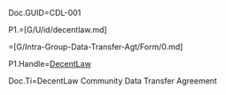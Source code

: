 Doc.GUID=CDL-001

P1.=[G/U/id/decentlaw.md]

=[G/Intra-Group-Data-Transfer-Agt/Form/0.md]

P1.Handle=<a href="#P1.Handle" class="definedterm">DecentLaw</a>

Doc.Ti=DecentLaw Community Data Transfer Agreement
